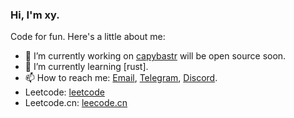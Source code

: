 ### Hi, I'm xy.

Code for fun. Here's a little about me:

- 🔭 I’m currently working on [capybastr](https://github.com/open-nostr/capybastr) will be open source soon.
- 🌱 I’m currently learning [rust].
- 📫 How to reach me: [Email](xyzmhx@gmail.com), [Telegram](https://t.me/okuzorakohaku), [Discord](https://discord.gg/Tjcc6G9K8Q).
- Leetcode: [leetcode](https://leetcode.com/xy01/)
- Leetcode.cn: [leecode.cn](https://leetcode.cn/u/abenana/)
